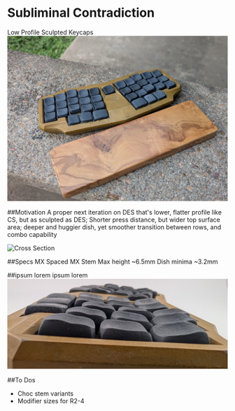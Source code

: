# Subliminal Contradiction
Low Profile Sculpted Keycaps
![74](./Photo/1.jpg)

##Motivation
A proper next iteration on DES that's lower, flatter profile like CS, but as sculpted as DES; Shorter press distance, but wider top surface area; deeper and huggier dish, yet smoother transition between rows, and combo capability

![Cross Section](./Photo/Cross_Section.jpg)

##Specs
	MX Spaced
	MX Stem
	Max height ~6.5mm
	Dish minima ~3.2mm

##ipsum lorem
ipsum lorem
![Side View](./Photo/2.jpg)

##To Dos
- Choc stem variants
- Modifier sizes for R2-4
